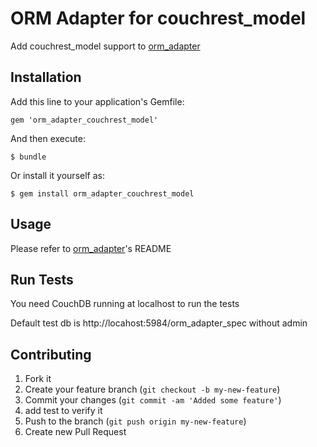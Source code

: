 # ORM Adapter for couchrest_model

Add couchrest_model support to [orm_adapter](https://github.com/ianwhite/orm_adapter)

## Installation

Add this line to your application's Gemfile:

    gem 'orm_adapter_couchrest_model'

And then execute:

    $ bundle

Or install it yourself as:

    $ gem install orm_adapter_couchrest_model

## Usage

Please refer to [orm_adapter](https://github.com/ianwhite/orm_adapter)'s README

## Run Tests

You need CouchDB running at localhost to run the tests

Default test db is http://locahost:5984/orm_adapter_spec without admin

## Contributing

1. Fork it
2. Create your feature branch (`git checkout -b my-new-feature`)
3. Commit your changes (`git commit -am 'Added some feature'`)
4. add test to verify it
5. Push to the branch (`git push origin my-new-feature`)
6. Create new Pull Request
